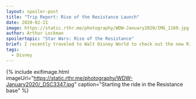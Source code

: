 ```yaml
---
layout: spoiler-post
title: "Trip Report: Rise of the Resistance Launch"
date: 2020-02-21
image: https://static.rthr.me/photography/WDW-January2020/IMG_1169.jpg
author: Arthur Lockman
spoilertopic: "Star Wars: Rise of the Resistance"
brief: I recently traveled to Walt Disney World to check out the new Rise of the Resistance ride and re-visit some old favorites.
tags:
  - Disney
---
```


{% include exifimage.html imageUrl="https://static.rthr.me/photography/WDW-January2020/_DSC3347.jpg" caption="Starting the ride in the Resistance base" %}
